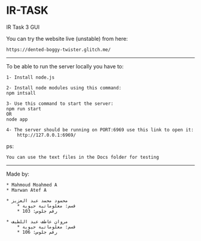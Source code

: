 # IR-TASK

IR Task 3 GUI

You can try the website live (unstable) from here:
	
	https://dented-boggy-twister.glitch.me/
	
____________________________

To be able to run the server locally you have to:

    1- Install node.js

    2- Install node modules using this command:
    npm intsall

    3- Use this command to start the server:
    npm run start
    OR
    node app

    4- The server should be running on PORT:6969 use this link to open it:
        http://127.0.0.1:6969/


ps:

    You can use the text files in the Docs folder for testing

____________________________

Made by:

	* Mahmoud Moahmed A
	* Marwan Atef A

	* محمود محمد عبد العزيز
		* قسم: معلوماتية حيوية
		* رقم جلوس: 103

	* مروان عاطف عبد اللطيف
		* قسم: معلوماتية حيوية
		* رقم جلوس: 106
